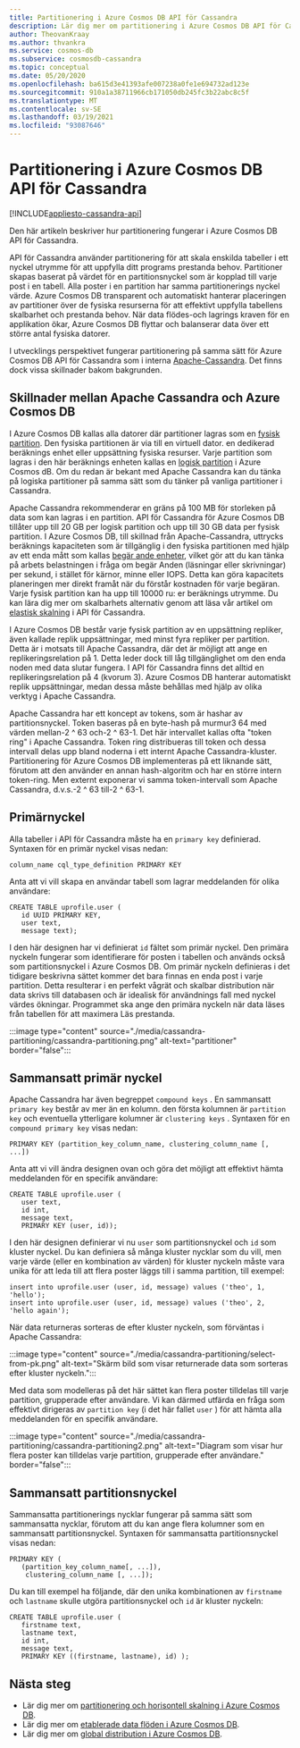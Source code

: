 ```yaml
---
title: Partitionering i Azure Cosmos DB API för Cassandra
description: Lär dig mer om partitionering i Azure Cosmos DB API för Cassandra
author: TheovanKraay
ms.author: thvankra
ms.service: cosmos-db
ms.subservice: cosmosdb-cassandra
ms.topic: conceptual
ms.date: 05/20/2020
ms.openlocfilehash: ba615d3e41393afe007238a0fe1e694732ad123e
ms.sourcegitcommit: 910a1a38711966cb171050db245fc3b22abc8c5f
ms.translationtype: MT
ms.contentlocale: sv-SE
ms.lasthandoff: 03/19/2021
ms.locfileid: "93087646"
---
```

# <a name="partitioning-in-azure-cosmos-db-cassandra-api"></a>Partitionering i Azure Cosmos DB API för Cassandra
[!INCLUDE[appliesto-cassandra-api](includes/appliesto-cassandra-api.md)]

Den här artikeln beskriver hur partitionering fungerar i Azure Cosmos DB API för Cassandra. 

API för Cassandra använder partitionering för att skala enskilda tabeller i ett nyckel utrymme för att uppfylla ditt programs prestanda behov. Partitioner skapas baserat på värdet för en partitionsnyckel som är kopplad till varje post i en tabell. Alla poster i en partition har samma partitionerings nyckel värde. Azure Cosmos DB transparent och automatiskt hanterar placeringen av partitioner över de fysiska resurserna för att effektivt uppfylla tabellens skalbarhet och prestanda behov. När data flödes-och lagrings kraven för en applikation ökar, Azure Cosmos DB flyttar och balanserar data över ett större antal fysiska datorer.

I utvecklings perspektivet fungerar partitionering på samma sätt för Azure Cosmos DB API för Cassandra som i interna [Apache-Cassandra](https://cassandra.apache.org/). Det finns dock vissa skillnader bakom bakgrunden. 


## <a name="differences-between-apache-cassandra-and-azure-cosmos-db"></a>Skillnader mellan Apache Cassandra och Azure Cosmos DB

I Azure Cosmos DB kallas alla datorer där partitioner lagras som en [fysisk partition](partitioning-overview.md#physical-partitions). Den fysiska partitionen är via till en virtuell dator. en dedikerad beräknings enhet eller uppsättning fysiska resurser. Varje partition som lagras i den här beräknings enheten kallas en [logisk partition](partitioning-overview.md#logical-partitions) i Azure Cosmos dB. Om du redan är bekant med Apache Cassandra kan du tänka på logiska partitioner på samma sätt som du tänker på vanliga partitioner i Cassandra. 

Apache Cassandra rekommenderar en gräns på 100 MB för storleken på data som kan lagras i en partition. API för Cassandra för Azure Cosmos DB tillåter upp till 20 GB per logisk partition och upp till 30 GB data per fysisk partition. I Azure Cosmos DB, till skillnad från Apache-Cassandra, uttrycks beräknings kapaciteten som är tillgänglig i den fysiska partitionen med hjälp av ett enda mått som kallas [begär ande enheter](request-units.md), vilket gör att du kan tänka på arbets belastningen i fråga om begär Anden (läsningar eller skrivningar) per sekund, i stället för kärnor, minne eller IOPS. Detta kan göra kapacitets planeringen mer direkt framåt när du förstår kostnaden för varje begäran. Varje fysisk partition kan ha upp till 10000 ru: er beräknings utrymme. Du kan lära dig mer om skalbarhets alternativ genom att läsa vår artikel om [elastisk skalning](manage-scale-cassandra.md) i API för Cassandra. 

I Azure Cosmos DB består varje fysisk partition av en uppsättning repliker, även kallade replik uppsättningar, med minst fyra repliker per partition. Detta är i motsats till Apache Cassandra, där det är möjligt att ange en replikeringsrelation på 1. Detta leder dock till låg tillgänglighet om den enda noden med data slutar fungera. I API för Cassandra finns det alltid en replikeringsrelation på 4 (kvorum 3). Azure Cosmos DB hanterar automatiskt replik uppsättningar, medan dessa måste behållas med hjälp av olika verktyg i Apache Cassandra. 

Apache Cassandra har ett koncept av tokens, som är hashar av partitionsnyckel. Token baseras på en byte-hash på murmur3 64 med värden mellan-2 ^ 63 och-2 ^ 63-1. Det här intervallet kallas ofta "token ring" i Apache Cassandra. Token ring distribueras till token och dessa intervall delas upp bland noderna i ett internt Apache Cassandra-kluster. Partitionering för Azure Cosmos DB implementeras på ett liknande sätt, förutom att den använder en annan hash-algoritm och har en större intern token-ring. Men externt exponerar vi samma token-intervall som Apache Cassandra, d.v.s.-2 ^ 63 till-2 ^ 63-1.


## <a name="primary-key"></a>Primärnyckel

Alla tabeller i API för Cassandra måste ha en `primary key` definierad. Syntaxen för en primär nyckel visas nedan:

```shell
column_name cql_type_definition PRIMARY KEY
```

Anta att vi vill skapa en användar tabell som lagrar meddelanden för olika användare:

```shell
CREATE TABLE uprofile.user ( 
   id UUID PRIMARY KEY, 
   user text,  
   message text);
```

I den här designen har vi definierat `id` fältet som primär nyckel. Den primära nyckeln fungerar som identifierare för posten i tabellen och används också som partitionsnyckel i Azure Cosmos DB. Om primär nyckeln definieras i det tidigare beskrivna sättet kommer det bara finnas en enda post i varje partition. Detta resulterar i en perfekt vågrät och skalbar distribution när data skrivs till databasen och är idealisk för användnings fall med nyckel värdes ökningar. Programmet ska ange den primära nyckeln när data läses från tabellen för att maximera Läs prestanda. 

:::image type="content" source="./media/cassandra-partitioning/cassandra-partitioning.png" alt-text="partitioner" border="false":::


## <a name="compound-primary-key"></a>Sammansatt primär nyckel

Apache Cassandra har även begreppet  `compound keys` . En sammansatt `primary key` består av mer än en kolumn. den första kolumnen är `partition key` och eventuella ytterligare kolumner är `clustering keys` . Syntaxen för en `compound primary key` visas nedan:

```shell
PRIMARY KEY (partition_key_column_name, clustering_column_name [, ...])
```

Anta att vi vill ändra designen ovan och göra det möjligt att effektivt hämta meddelanden för en specifik användare:

```shell
CREATE TABLE uprofile.user (
   user text,  
   id int, 
   message text, 
   PRIMARY KEY (user, id));
```

I den här designen definierar vi nu `user` som partitionsnyckel och `id` som kluster nyckel. Du kan definiera så många kluster nycklar som du vill, men varje värde (eller en kombination av värden) för kluster nyckeln måste vara unika för att leda till att flera poster läggs till i samma partition, till exempel:

```shell
insert into uprofile.user (user, id, message) values ('theo', 1, 'hello');
insert into uprofile.user (user, id, message) values ('theo', 2, 'hello again');
```

När data returneras sorteras de efter kluster nyckeln, som förväntas i Apache Cassandra:

:::image type="content" source="./media/cassandra-partitioning/select-from-pk.png" alt-text="Skärm bild som visar returnerade data som sorteras efter kluster nyckeln.":::

Med data som modelleras på det här sättet kan flera poster tilldelas till varje partition, grupperade efter användare. Vi kan därmed utfärda en fråga som effektivt dirigeras av `partition key` (i det här fallet `user` ) för att hämta alla meddelanden för en specifik användare. 

:::image type="content" source="./media/cassandra-partitioning/cassandra-partitioning2.png" alt-text="Diagram som visar hur flera poster kan tilldelas varje partition, grupperade efter användare." border="false":::


## <a name="composite-partition-key"></a>Sammansatt partitionsnyckel

Sammansatta partitionerings nycklar fungerar på samma sätt som sammansatta nycklar, förutom att du kan ange flera kolumner som en sammansatt partitionsnyckel. Syntaxen för sammansatta partitionsnyckel visas nedan:

```shell
PRIMARY KEY (
   (partition_key_column_name[, ...]), 
    clustering_column_name [, ...]);
```
Du kan till exempel ha följande, där den unika kombinationen av `firstname` och `lastname` skulle utgöra partitionsnyckel och `id` är kluster nyckeln:

```shell
CREATE TABLE uprofile.user ( 
   firstname text, 
   lastname text,
   id int,  
   message text, 
   PRIMARY KEY ((firstname, lastname), id) );
```

## <a name="next-steps"></a>Nästa steg

* Lär dig mer om [partitionering och horisontell skalning i Azure Cosmos DB](partitioning-overview.md).
* Lär dig mer om [etablerade data flöden i Azure Cosmos DB](request-units.md).
* Lär dig mer om [global distribution i Azure Cosmos DB](distribute-data-globally.md).

